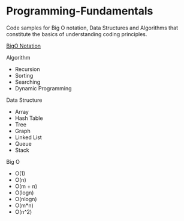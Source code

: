 # Programming-Fundamentals
Code samples for Big O notation, Data Structures and Algorithms that constitute the basics of understanding coding principles.

[BigO Notation](https://github.com/faisalkhan91/Programming-Fundamentals/tree/main/Big%20O%20Notation)

Algorithm
- Recursion
- Sorting
- Searching
- Dynamic Programming

Data Structure
- Array
- Hash Table
- Tree
- Graph
- Linked List
- Queue
- Stack

Big O
- O(1)
- O(n)
- O(m + n)
- O(logn)
- O(nlogn)
- O(m*n)
- O(n^2)
